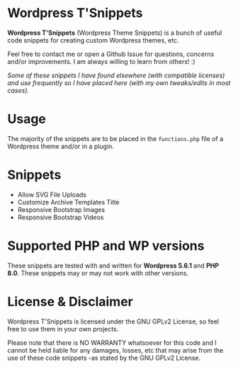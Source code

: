 Wordpress T'Snippets
====================

**Wordpress T'Snippets** (Wordpress Theme Snippets) is a bunch of useful code snippets for creating custom Wordpress themes, etc.

Feel free to contact me or open a Github Issue for questions, concerns and/or improvements. I am always willing to learn from others! :)

*Some of these snippets I have found elsewhere (with compatible licenses) and use frequently so I have placed here (with my own tweaks/edits in most cases).*


# Usage

The majority of the snippets are to be placed in the ``functions.php`` file of a Wordpress theme and/or in a plugin.


# Snippets

- Allow SVG File Uploads
- Customize Archive Templates Title
- Responsive Bootstrap Images
- Responsive Bootstrap Videos


# Supported PHP and WP versions

These snippets are tested with and written for **Wordpress 5.6.1** and **PHP 8.0**. These snippets may or may not work with other versions.


# License & Disclaimer

Wordpress T'Snippets is licensed under the GNU GPLv2 License, so feel free to use them in your own projects.

Please note that there is NO WARRANTY whatsoever for this code and I cannot be held liable for any damages, losses, etc that may arise from the use of these code snippets -as stated by the GNU GPLv2 License.